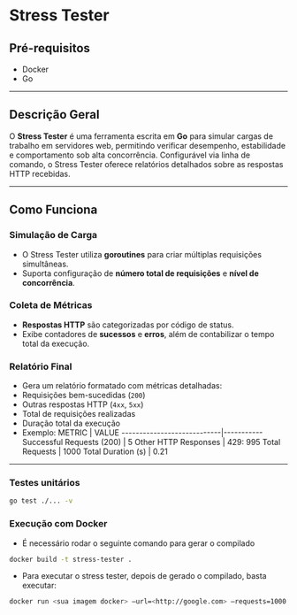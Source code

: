 # Stress Tester

## Pré-requisitos

- Docker
- Go

---

## **Descrição Geral**

O **Stress Tester** é uma ferramenta escrita em **Go** para simular cargas de trabalho em servidores web, permitindo verificar desempenho, estabilidade e comportamento sob alta concorrência. Configurável via linha de comando, o Stress Tester oferece relatórios detalhados sobre as respostas HTTP recebidas.

---

## **Como Funciona**

### Simulação de Carga

- O Stress Tester utiliza **goroutines** para criar múltiplas requisições simultâneas.
- Suporta configuração de **número total de requisições** e **nível de concorrência**.

### Coleta de Métricas

- **Respostas HTTP** são categorizadas por código de status.
- Exibe contadores de **sucessos** e **erros**, além de contabilizar o tempo total da execução.

### Relatório Final

- Gera um relatório formatado com métricas detalhadas:
- Requisições bem-sucedidas (`200`)
- Outras respostas HTTP (`4xx`, `5xx`)
- Total de requisições realizadas
- Duração total da execução
- Exemplo:
        METRIC              |  VALUE
----------------------------|-----------
  Successful Requests (200) |        5
  Other HTTP Responses      | 429: 995
  Total Requests            |     1000
  Total Duration (s)        |     0.21

---

### Testes unitários

```bash
go test ./... -v
```

### Execução com Docker

- É necessário rodar o seguinte comando para gerar o compilado

```bash
docker build -t stress-tester .
```

- Para executar o stress tester, depois de gerado o compilado, basta executar:

```bash
docker run <sua imagem docker> —url=<http://google.com> —requests=1000 —concurrency=10
```
